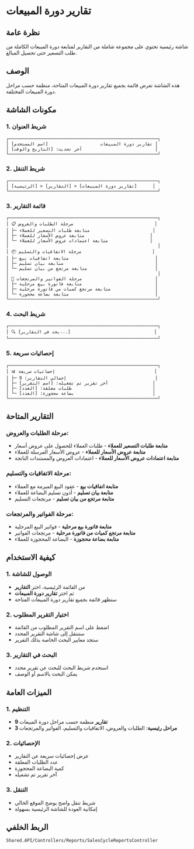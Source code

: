 # تقارير دورة المبيعات

## نظرة عامة
شاشة رئيسية تحتوي على مجموعة شاملة من التقارير لمتابعة دورة المبيعات الكاملة من طلب التسعير حتى تحصيل المبالغ.

## الوصف
هذه الشاشة تعرض قائمة بجميع تقارير دورة المبيعات المتاحة، منظمة حسب مراحل دورة المبيعات المختلفة.

## مكونات الشاشة

### 1. شريط العنوان
```
┌─────────────────────────────────────────────────────────┐
│ تقارير دورة المبيعات                    [اسم المستخدم] │
│ آخر تحديث: [التاريخ والوقت]                            │
└─────────────────────────────────────────────────────────┘
```

### 2. شريط التنقل
```
┌─────────────────────────────────────────────────────────┐
│ [الرئيسية] > [التقارير] > [تقارير دورة المبيعات]      │
└─────────────────────────────────────────────────────────┘
```

### 3. قائمة التقارير
```
┌─────────────────────────────────────────────────────────┐
│ 📋 مرحلة الطلبات والعروض                               │
│ ├─ متابعة طلبات التسعير للعملاء                        │
│ ├─ متابعة عروض الأسعار للعملاء                         │
│ └─ متابعة اعتمادات عروض الأسعار للعملاء                │
│                                                         │
│ 📦 مرحلة الاتفاقيات والتسليم                           │
│ ├─ متابعة اتفاقيات بيع                                 │
│ ├─ متابعة بيان تسليم                                   │
│ └─ متابعة مرتجع من بيان تسليم                          │
│                                                         │
│ 📄 مرحلة الفواتير والمرتجعات                            │
│ ├─ متابعة فاتورة بيع مرحلية                            │
│ ├─ متابعة مرتجع كميات من فاتورة مرحلية                 │
│ └─ متابعة بضاعة محجوزة                                 │
└─────────────────────────────────────────────────────────┘
```

### 4. شريط البحث
```
┌─────────────────────────────────────────────────────────┐
│ 🔍 [بحث في التقارير...]                                │
└─────────────────────────────────────────────────────────┘
```

### 5. إحصائيات سريعة
```
┌─────────────────────────────────────────────────────────┐
│ 📊 إحصائيات سريعة                                      │
│ ├─ إجمالي التقارير: 9                                  │
│ ├─ آخر تقرير تم تشغيله: [اسم التقرير]                 │
│ ├─ طلبات معلقة: [العدد]                               │
│ └─ بضاعة محجوزة: [العدد]                              │
└─────────────────────────────────────────────────────────┘
```

## التقارير المتاحة

### مرحلة الطلبات والعروض:
- **متابعة طلبات التسعير للعملاء** - طلبات العملاء للحصول على عروض أسعار
- **متابعة عروض الأسعار للعملاء** - عروض الأسعار المرسلة للعملاء
- **متابعة اعتمادات عروض الأسعار للعملاء** - اعتمادات العروض والمستندات الناتجة

### مرحلة الاتفاقيات والتسليم:
- **متابعة اتفاقيات بيع** - عقود البيع المبرمة مع العملاء
- **متابعة بيان تسليم** - أذون تسليم البضاعة للعملاء
- **متابعة مرتجع من بيان تسليم** - مرتجعات التسليم

### مرحلة الفواتير والمرتجعات:
- **متابعة فاتورة بيع مرحلية** - فواتير البيع المرحلية
- **متابعة مرتجع كميات من فاتورة مرحلية** - مرتجعات الفواتير
- **متابعة بضاعة محجوزة** - البضاعة المحجوزة للعملاء

## كيفية الاستخدام

### 1. الوصول للشاشة
- من القائمة الرئيسية، اختر **التقارير**
- ثم اختر **تقارير دورة المبيعات**
- ستظهر قائمة بجميع تقارير دورة المبيعات المتاحة

### 2. اختيار التقرير المطلوب
- اضغط على اسم التقرير المطلوب من القائمة
- ستنتقل إلى شاشة التقرير المحدد
- ستجد معايير البحث الخاصة بذلك التقرير

### 3. البحث في التقارير
- استخدم شريط البحث للبحث عن تقرير محدد
- يمكن البحث بالاسم أو الوصف

## الميزات العامة

### 1. التنظيم
- **9 تقارير** منظمة حسب مراحل دورة المبيعات
- **3 مراحل رئيسية**: الطلبات والعروض، الاتفاقيات والتسليم، الفواتير والمرتجعات

### 2. الإحصائيات
- عرض إحصائيات سريعة عن التقارير
- عدد الطلبات المعلقة
- كمية البضاعة المحجوزة
- آخر تقرير تم تشغيله

### 3. التنقل
- شريط تنقل واضح يوضح الموقع الحالي
- إمكانية العودة للشاشة الرئيسية بسهولة

## الربط الخلفي
`Shared.API/Controllers/Reports/SalesCycleReportsController`

